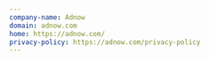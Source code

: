 ```yaml
---
company-name: Adnow
domain: adnow.com
home: https://adnow.com/
privacy-policy: https://adnow.com/privacy-policy
---
```




